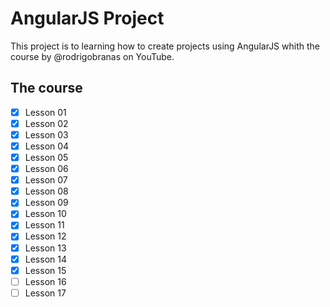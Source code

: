 # AngularJS Project

This project is to learning how to create projects using AngularJS whith the
course by @rodrigobranas on YouTube.

## The course

- [x] Lesson 01
- [x] Lesson 02
- [x] Lesson 03
- [x] Lesson 04
- [x] Lesson 05
- [x] Lesson 06
- [x] Lesson 07
- [x] Lesson 08
- [x] Lesson 09
- [x] Lesson 10
- [x] Lesson 11
- [x] Lesson 12
- [x] Lesson 13
- [x] Lesson 14
- [x] Lesson 15
- [ ] Lesson 16
- [ ] Lesson 17
